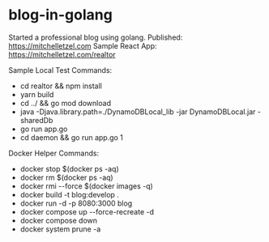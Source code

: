 
# blog-in-golang

Started a professional blog using golang.
Published: <https://mitchelletzel.com>
Sample React App: <https://mitchelletzel.com/realtor>

Sample Local Test Commands:

* cd realtor && npm install
* yarn build
* cd ../ && go mod download
* java -Djava.library.path=./DynamoDBLocal_lib -jar DynamoDBLocal.jar -sharedDb
* go run app.go
* cd daemon && go run app.go 1

 Docker Helper Commands:

* docker stop $(docker ps -aq)
* docker rm $(docker ps -aq)
* docker rmi --force $(docker images -q)
* docker build -t blog:develop .
* docker run -d -p 8080:3000 blog
* docker compose up --force-recreate -d
* docker compose down
* docker system prune -a
